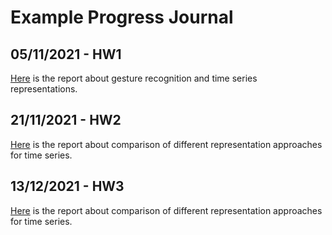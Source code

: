 # Example Progress Journal

## 05/11/2021 - HW1
[Here](files/homework1.html) is the report about gesture recognition and time series representations.

## 21/11/2021 - HW2
[Here](files/homework2.html) is the report about comparison of different representation approaches for time series.

## 13/12/2021 - HW3
[Here](files/homework3.html) is the report about comparison of different representation approaches for time series.
